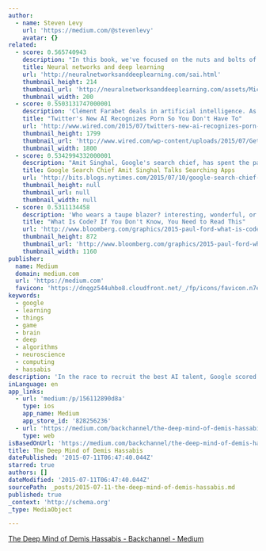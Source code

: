 ```yaml
---
author:
  - name: Steven Levy
    url: 'https://medium.com/@stevenlevy'
    avatar: {}
related:
  - score: 0.565740943
    description: "In this book, we've focused on the nuts and bolts of neural networks: how they work, and how they can be used to solve pattern recognition problems. This is material with many immediate practical applications."
    title: Neural networks and deep learning
    url: 'http://neuralnetworksanddeeplearning.com/sai.html'
    thumbnail_height: 214
    thumbnail_url: 'http://neuralnetworksanddeeplearning.com/assets/Michael_Nielsen_Web_Small.jpg'
    thumbnail_width: 200
  - score: 0.5503131747000001
    description: 'Clément Farabet deals in artificial intelligence. As a research scientist at New York University, he built brain-like computing systems that identified objects in photos and videos, and then he launched a startup where he did much the same thing. He and his co-founder called it Madbits, and 18 months later, Twitter snapped it up.'
    title: "Twitter's New AI Recognizes Porn So You Don't Have To"
    url: 'http://www.wired.com/2015/07/twitters-new-ai-recognizes-porn-dont/'
    thumbnail_height: 1799
    thumbnail_url: 'http://www.wired.com/wp-content/uploads/2015/07/GettyImages-164318945-2.jpg'
    thumbnail_width: 1800
  - score: 0.5342994332000001
    description: "Amit Singhal, Google's search chief, has spent the past 15 years creating the miracle that is the Google search box. Now, as he and his team face a shifting landscape in which phones and apps are starting to rival computers and websites, he is in a race to make Google \"the Google of Apps.\""
    title: Google Search Chief Amit Singhal Talks Searching Apps
    url: 'http://bits.blogs.nytimes.com/2015/07/10/google-search-chief-amit-singhal-talks-searching-apps/'
    thumbnail_height: null
    thumbnail_url: null
    thumbnail_width: null
  - score: 0.5311134458
    description: 'Who wears a taupe blazer? interesting, wonderful, or disturbing way. A computer is a clock with benefits. They all work the same, doing second-grade math, one step at a time: Tick, take a number and put it in box one. Tick, take another number, put it in box two.'
    title: "What Is Code? If You Don't Know, You Need to Read This"
    url: 'http://www.bloomberg.com/graphics/2015-paul-ford-what-is-code/'
    thumbnail_height: 872
    thumbnail_url: 'http://www.bloomberg.com/graphics/2015-paul-ford-what-is-code/images/promo.jpg'
    thumbnail_width: 1160
publisher:
  name: Medium
  domain: medium.com
  url: 'https://medium.com'
  favicon: 'https://dnqgz544uhbo8.cloudfront.net/_/fp/icons/favicon.n7eHNqdWyHhbTLN2-3a-6g.ico'
keywords:
  - google
  - learning
  - things
  - game
  - brain
  - deep
  - algorithms
  - neuroscience
  - computing
  - hassabis
description: 'In the race to recruit the best AI talent, Google scored a coup by getting the team led by a former video game guru and chess prodigy From the day in 2011 that Demis Hassabis co-founded DeepMind-with funding by the likes of Elon Musk-the UK-based artificial intelligence startup became the most coveted target of major tech companies.'
inLanguage: en
app_links:
  - url: 'medium:/p/156112890d8a'
    type: ios
    app_name: Medium
    app_store_id: '828256236'
  - url: 'https://medium.com/backchannel/the-deep-mind-of-demis-hassabis-156112890d8a'
    type: web
isBasedOnUrl: 'https://medium.com/backchannel/the-deep-mind-of-demis-hassabis-156112890d8a'
title: The Deep Mind of Demis Hassabis
datePublished: '2015-07-11T06:47:40.044Z'
starred: true
authors: []
dateModified: '2015-07-11T06:47:40.044Z'
sourcePath: _posts/2015-07-11-the-deep-mind-of-demis-hassabis.md
published: true
_context: 'http://schema.org'
_type: MediaObject

---
```

[The Deep Mind of Demis Hassabis - Backchannel - Medium][0]

[0]: https://medium.com/backchannel/the-deep-mind-of-demis-hassabis-156112890d8a